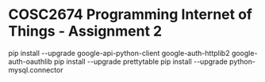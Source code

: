 # COSC2674 Programming Internet of Things - Assignment 2


pip install --upgrade google-api-python-client google-auth-httplib2 google-auth-oauthlib
pip install --upgrade prettytable
pip install --upgrade python-mysql.connector